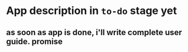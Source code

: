 # App description in `to-do` stage yet
## as soon as app is done, i'll write complete user guide. promise
